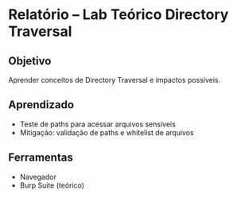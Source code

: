 # Relatório – Lab Teórico Directory Traversal

## Objetivo
Aprender conceitos de Directory Traversal e impactos possíveis.

## Aprendizado
- Teste de paths para acessar arquivos sensíveis
- Mitigação: validação de paths e whitelist de arquivos

## Ferramentas
- Navegador
- Burp Suite (teórico)
